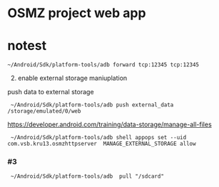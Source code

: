 # OSMZ project web app


# notest

```
~/Android/Sdk/platform-tools/adb forward tcp:12345 tcp:12345
```

2. enable external storage maniuplation

push data to external storage

```
 ~/Android/Sdk/platform-tools/adb push external_data /storage/emulated/0/web

```

https://developer.android.com/training/data-storage/manage-all-files

```
 ~/Android/Sdk/platform-tools/adb shell appops set --uid com.vsb.kru13.osmzhttpserver  MANAGE_EXTERNAL_STORAGE allow
```

### #3

```
 ~/Android/Sdk/platform-tools/adb  pull "/sdcard"

```
